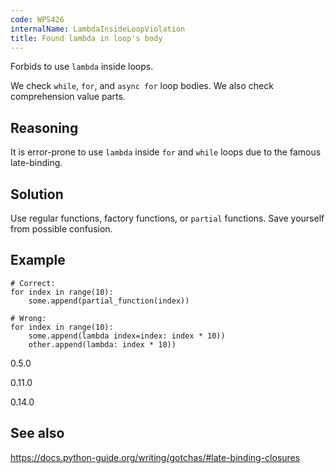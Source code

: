 ```yaml
---
code: WPS426
internalName: LambdaInsideLoopViolation
title: Found lambda in loop's body
---
```


Forbids to use `lambda` inside loops.

We check `while`, `for`, and `async for` loop bodies. We also check
comprehension value parts.

## Reasoning
It is error-prone to use `lambda` inside `for` and `while` loops due
to the famous late-binding.

## Solution
Use regular functions, factory functions, or `partial` functions.
Save yourself from possible confusion.

## Example

    # Correct:
    for index in range(10):
        some.append(partial_function(index))
    
    # Wrong:
    for index in range(10):
        some.append(lambda index=index: index * 10))
        other.append(lambda: index * 10))

<div class="versionadded">

0.5.0

</div>

<div class="versionchanged">

0.11.0

</div>

<div class="versionchanged">

0.14.0

</div>

## See also
<https://docs.python-guide.org/writing/gotchas/#late-binding-closures>